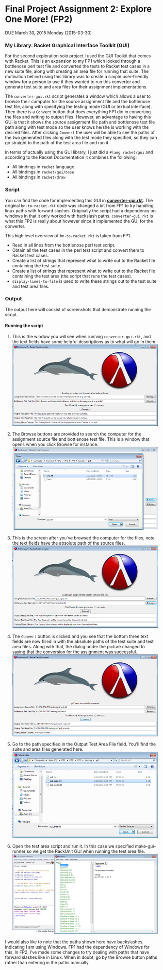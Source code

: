 # Final Project Assignment 2: Explore One More! (FP2) 
DUE March 30, 2015 Monday (2015-03-30)

### My Library: Racket Graphical Interface Toolkit (GUI)

For the second exploration solo project I used the GUI Toolkit that comes with Racket. This is an expansion to my FP1 which looked through a bottlenose perl test file and converted the tests to Racket test cases in a new suite file, along with creating an area file for running that suite. The motivation behind using this library was to create a simple user-friendly window for a person to use if they wanted to run this converter and generate test suite and area files for their assignment implementations.

The `converter-gui.rkt` script generates a window which allows a user to browse their computer for the source assignment file and the bottlenose test file, along with specifying the testing mode (GUI or textual interface). Then there is a `Convert` button that does everything FP1 did in converting the files and writing to output files. However, an advantage to having this GUI is that it shows the source assignment file path and bottlenose test file path along with test mode so the user knows he/she is working with the desired files. After clicking `Convert` the user will be able to see the paths of the two generated files along with the test mode they specified, so they can go straight to the path of the test area file and run it.

In terms of actually using the GUI library, I just did a `#lang racket/gui` and according to the Racket Documentation it combines the following:
* All bindings in `racket` language
* All bindings in `racket/gui/base`
* All bindings in `racket/draw`

### Script

You can find the code for implementing this GUI in [**converter-gui.rkt**][gui-code-rkt]. The original `bn-to-racket.rkt` code was changed a bit from FP1 to try handling linux paths with forward slashes. Originally the script had a dependency on windows in that it only worked with backslash paths. `converter-gui.rkt` is what this FP2 is really about however since it implemented the GUI for the converter.

This high level overview of `bn-to-racket.rkt` is taken from FP1.
* Read in all lines from the bottlenose perl test script.
* Obtain all the test cases in the perl test script and convert them to Racket test cases.
* Create a list of strings that represent what to write out to the Racket file containing the test suite.
* Create a list of strings that represent what to write out to the Racket file containing the test area (the script that runs the test cases).
* `display-lines-to-file` is used to write these strings out to the test suite and test area files.

### Output

The output here will consist of screenshots that demonstrate running the script.

#### Running the script

1. This is the window you will see when running `converter-gui.rkt`, and the text fields have some helpful descriptions as to what will go in them.
![ss1.png](https://raw.githubusercontent.com/Dossar/FP2/master/demo/ss1.png)

2. The Browse buttons are provided to search the computer for the assignment source file and bottlenose test file. This is a window that opens when you click Browse for instance.
![ss2.png](https://raw.githubusercontent.com/Dossar/FP2/master/demo/ss2.png)

3. This is the screen after you've browsed the computer for the files; note the text fields have the absolute path of the source files.
![ss3.png](https://raw.githubusercontent.com/Dossar/FP2/master/demo/ss3.png)

4. The `Convert` button is clicked and you see that the bottom three text fields are now filled in with the absolute paths of the test suite and test area files. Along with that, the dialog under the picture changed to saying that the conversion for the assignment was successful.
![ss4.png](https://raw.githubusercontent.com/Dossar/FP2/master/demo/ss4.png)

5. Go to the path specified in the Output Test Area File field. You'll find the suite and area files generated here.
![ss5.png](https://raw.githubusercontent.com/Dossar/FP2/master/demo/ss5.png)

6. Open the test area script and run it. In this case we specified make-gui-runner so we get the RackUnit GUI when running the test area file.
![ss6.png](https://raw.githubusercontent.com/Dossar/FP2/master/demo/ss6.png)

I would also like to note that the paths shown here have backslashes, indicating I am using Windows. FP1 had the dependency of Windows for this. In FP2, I've made some changes to try dealing with paths that have forward slashes like in Linux. When in doubt, go by the Browse button paths rather than entering in the paths manually.

<!-- Links -->
[gui-code-rkt]: https://github.com/Dossar/FP2/blob/master/converter-gui.rkt
